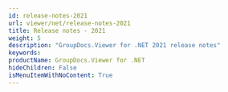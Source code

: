 ```yaml
---
id: release-notes-2021
url: viewer/net/release-notes-2021
title: Release notes - 2021
weight: 5
description: "GroupDocs.Viewer for .NET 2021 release notes"
keywords: 
productName: GroupDocs.Viewer for .NET
hideChildren: False
isMenuItemWithNoContent: True
---
```

